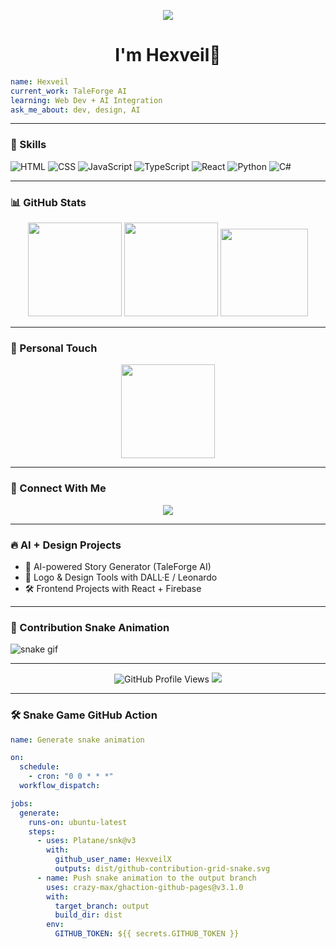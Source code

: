<p align="center">
  <img src="https://capsule-render.vercel.app/api?text=Hey+There!&animation=fadeIn&type=waving&color=gradient&height=100"/>
</p>

<h1 align="center">I'm Hexveil👋</h1>

```yaml
name: Hexveil
current_work: TaleForge AI
learning: Web Dev + AI Integration
ask_me_about: dev, design, AI
```

---

### 🎯 Skills

![HTML](https://img.shields.io/badge/-HTML5-E34F26?logo=html5&logoColor=fff&style=flat)
![CSS](https://img.shields.io/badge/-CSS3-1572B6?logo=css3&logoColor=fff&style=flat)
![JavaScript](https://img.shields.io/badge/-JavaScript-F7DF1E?logo=javascript&logoColor=000&style=flat)
![TypeScript](https://img.shields.io/badge/-TypeScript-3178C6?logo=typescript&logoColor=fff&style=flat)
![React](https://img.shields.io/badge/-React-61DAFB?logo=react&logoColor=000&style=flat)
![Python](https://img.shields.io/badge/-Python-3776AB?logo=python&logoColor=fff&style=flat)
![C#](https://img.shields.io/badge/-C%23-239120?logo=c-sharp&logoColor=fff&style=flat)

---

### 📊 GitHub Stats

<div align="center">
  <img src="https://github-readme-stats.vercel.app/api?username=HexveilX&show_icons=true&include_all_commits=true&count_private=true&theme=dracula&hide_border=false" height="150" />
  <img src="https://streak-stats.demolab.com?user=HexveilX&theme=dracula&hide_border=false" height="150" />
  <img src="https://github-readme-stats.vercel.app/api/top-langs?username=HexveilX&layout=compact&langs_count=8&theme=onedark&hide_border=false" height="140" />
</div>

---

### 🔸 Personal Touch

<p align="center">
  <img height="150" src="https://media1.giphy.com/media/v1.Y2lkPTc5MGI3NjExdnh3OWx3ejRrYzFocnFpaDJxZ2dmOXd4endobGhnOGd5cmxleGNyZCZlcD12MV9pbnRlcm5hbF9naWZfYnlfaWQmY3Q9Zw/4Ev0Ari2Nd9io/giphy.gif"/>
</p>

---

### 📢 Connect With Me

<p align="center">
  <a href="https://discord.com/users/zezolz" target="_blank">
    <img src="https://img.shields.io/badge/Discord-Zezolz-5865F2?logo=discord&logoColor=white" />
  </a>
</p>

---

### 🔥 AI + Design Projects

- 🧀 AI-powered Story Generator (TaleForge AI)
- 🎨 Logo & Design Tools with DALL·E / Leonardo
- 🛠️ Frontend Projects with React + Firebase

---

### 🐍 Contribution Snake Animation

![snake gif](https://github.com/HexveilX/HexveilX/blob/output/github-contribution-grid-snake.svg)

---

<p align="center">
  <img src="https://komarev.com/ghpvc/?username=HexveilX&style=flat-square&color=blue" alt="GitHub Profile Views" />
  <img src="https://img.shields.io/github/followers/HexveilX?label=Followers&style=flat-square" />
</p>

---

### 🛠️ Snake Game GitHub Action

```yml
name: Generate snake animation

on:
  schedule:
    - cron: "0 0 * * *"
  workflow_dispatch:

jobs:
  generate:
    runs-on: ubuntu-latest
    steps:
      - uses: Platane/snk@v3
        with:
          github_user_name: HexveilX
          outputs: dist/github-contribution-grid-snake.svg
      - name: Push snake animation to the output branch
        uses: crazy-max/ghaction-github-pages@v3.1.0
        with:
          target_branch: output
          build_dir: dist
        env:
          GITHUB_TOKEN: ${{ secrets.GITHUB_TOKEN }}
```
